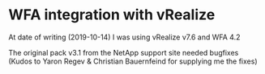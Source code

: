 # WFA integration with vRealize
At date of writing (2019-10-14) I was using vRealize v7.6 and WFA 4.2

The original pack v3.1 from the NetApp support site needed bugfixes (Kudos to Yaron Regev & Christian Bauernfeind for supplying me the fixes)
